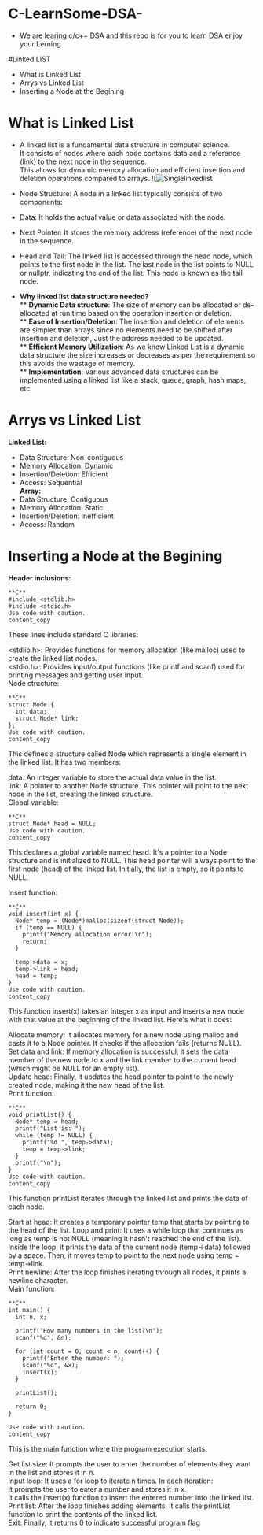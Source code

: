 # C-LearnSome-DSA-
   * We are learing c/c++ DSA and this repo is for you to learn DSA
      enjoy your Lerning   

#Linked LIST    

* What is Linked List
* Arrys vs Linked List
* Inserting a Node at the Begining

# What is Linked List  
 * A linked list is a fundamental data structure in computer science.  
   It consists of nodes where each node contains data and a reference (link) to the next node in the sequence.  
   This allows for dynamic memory allocation and efficient insertion and deletion operations compared to arrays.
![![Singlelinkedlist](https://github.com/Ayushkumar290/C-LearnSome-DSA-/assets/143092664/6c71ae83-4f06-47f9-976b-674f619baa2b)
 * Node Structure: A node in a linked list typically consists of two components:  
 * Data: It holds the actual value or data associated with the node.  
 * Next Pointer: It stores the memory address (reference) of the next node in the sequence.  
 * Head and Tail: The linked list is accessed through the head node, which points to the first node in the list. The last node in the list points to NULL or nullptr, indicating the end of the list. This node is known as the tail node.

   
 * **Why linked list data structure needed?**    
   ** **Dynamic Data structure**: The size of memory can be allocated or de-allocated at run time based on the operation insertion or deletion.  
   ** **Ease of Insertion/Deletion**: The insertion and deletion of elements are simpler than arrays since no elements need to be shifted after insertion and deletion, Just the address needed to be updated.  
   ** **Efficient Memory Utilization**: As we know Linked List is a dynamic data structure the size increases or decreases as per the requirement so this avoids the wastage of memory.   
   ** **Implementation**: Various advanced data structures can be implemented using a linked list like a stack, queue, graph, hash maps, etc.
   
# **Arrys vs Linked List**    
**Linked List:**  
   * Data Structure: Non-contiguous  
   * Memory Allocation: Dynamic  
   * Insertion/Deletion: Efficient  
   * Access: Sequential  
**Array:**  
   * Data Structure: Contiguous  
   * Memory Allocation: Static  
   * Insertion/Deletion: Inefficient  
   * Access: Random  
# **Inserting a Node at the Begining**  
  **Header inclusions:**
~~~
**C**
#include <stdlib.h>  
#include <stdio.h>  
Use code with caution.  
content_copy  
~~~
These lines include standard C libraries:  

<stdlib.h>: Provides functions for memory allocation (like malloc) used to create the linked list nodes.  
<stdio.h>: Provides input/output functions (like printf and scanf) used for printing messages and getting user input.  
Node structure:  
~~~  
**C**  
struct Node {  
  int data;  
  struct Node* link;  
};  
Use code with caution.  
content_copy  
~~~  
This defines a structure called Node which represents a single element in the linked list. It has two members:  
  
data: An integer variable to store the actual data value in the list.  
link: A pointer to another Node structure. This pointer will point to the next node in the list, creating the linked structure.  
Global variable:    
~~~  
**C**  
struct Node* head = NULL;  
Use code with caution.  
content_copy    
~~~
This declares a global variable named head. It's a pointer to a Node structure and is initialized to NULL. This head pointer will always point to the first node (head) of the linked list. Initially, the list is empty, so it points to NULL.  

Insert function:  
~~~  
**C**    
void insert(int x) {  
  Node* temp = (Node*)malloc(sizeof(struct Node));  
  if (temp == NULL) {  
    printf("Memory allocation error!\n");  
    return;
  }  

  temp->data = x;
  temp->link = head;
  head = temp;
}
Use code with caution.
content_copy
~~~
This function insert(x) takes an integer x as input and inserts a new node with that value at the beginning of the linked list. Here's what it does:  
  
Allocate memory: It allocates memory for a new node using malloc and casts it to a Node pointer. It checks if the allocation fails (returns NULL).  
Set data and link: If memory allocation is successful, it sets the data member of the new node to x and the link member to the current head (which might be NULL for an empty list).  
Update head: Finally, it updates the head pointer to point to the newly created node, making it the new head of the list.  
Print function:  
~~~  
**C**  
void printList() {
  Node* temp = head;
  printf("List is: ");
  while (temp != NULL) {
    printf("%d ", temp->data);
    temp = temp->link;
  }
  printf("\n");
}
Use code with caution.
content_copy
~~~  
This function printList iterates through the linked list and prints the data of each node.  

Start at head: It creates a temporary pointer temp that starts by pointing to the head of the list.
Loop and print: It uses a while loop that continues as long as temp is not NULL (meaning it hasn't reached the end of the list). Inside the loop, it prints the data of the current node (temp->data) followed by a space. Then, it moves temp to point to the next node   using temp = temp->link.  
Print newline: After the loop finishes iterating through all nodes, it prints a newline character.  
Main function:  
~~~  
**C**
int main() {
  int n, x;

  printf("How many numbers in the list?\n");
  scanf("%d", &n);

  for (int count = 0; count < n; count++) {
    printf("Enter the number: ");
    scanf("%d", &x);
    insert(x);
  }

  printList();

  return 0;
}

Use code with caution.
content_copy
~~~  
This is the main function where the program execution starts.    

Get list size: It prompts the user to enter the number of elements they want in the list and stores it in n.    
Input loop: It uses a for loop to iterate n times. In each iteration:    
It prompts the user to enter a number and stores it in x.      
It calls the insert(x) function to insert the entered number into the linked list.    
Print list: After the loop finishes adding elements, it calls the printList function to print the contents of the linked list.    
Exit: Finally, it returns 0 to indicate successful program flag    

